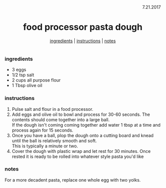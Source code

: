 <p align="right">7.21.2017</p>

<h1 align="center">food processor pasta dough</h1>

<div align="center">
  <a href="#ingredients">ingredients</a> | 
  <a href="#instructions">instructions</a> | 
  <a href="#notes">notes</a>
</div>
<br>

### ingredients
- 3 eggs
- 1/2 tsp salt
- 2 cups all purpose flour
- 1 Tbsp olive oil

### instructions
1. Pulse salt and flour in a food processor. 
1. Add eggs and olive oil to bowl and process for 30-60 seconds.  The contents should come together into a large ball.  
If the dough isn't coming coming together add water 1 tbsp at a time and process again for 15 seconds.
1. Once you have a ball, plop the dough onto a cutting board and knead until the ball is relatively smooth and soft.  
This is typically a minute or two.
1. Cover the dough with plastic wrap and let rest for 30 minutes.  Once rested it is ready to be rolled into whatever style pasta you'd like

### notes
For a more decadent pasta, replace one whole egg with two yolks.
